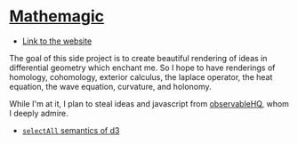 # [Mathemagic](https://bollu.github.io/mathemagic/)
- [Link to the website](https://bollu.github.io/mathemagic/)


The goal of this side project is to create beautiful rendering of ideas
in differential geometry which enchant me. So I hope to have renderings
of homology, cohomology, exterior calculus, the laplace operator, the heat 
equation, the wave equation, curvature, and holonomy. 

While I'm at it, I plan to steal ideas and javascript from
[observableHQ](https://observablehq.com/), whom I deeply admire.

- [`selectAll` semantics of d3](https://github.com/d3/d3-selection/blob/v1.4.1/README.md#selectAll)
